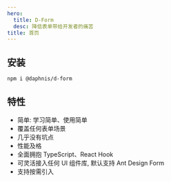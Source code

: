 ```yaml
---
hero:
  title: D-Form
  desc: 降低表单带给开发者的痛苦
title: 首页
---
```


## 安装
``` bash
npm i @daphnis/d-form
```

## 特性
- 简单: 学习简单、使用简单
- 覆盖任何表单场景
- 几乎没有坑点
- 性能及格
- 全面拥抱 TypeScript、React Hook
- 可灵活接入任何 UI 组件库, 默认支持 Ant Design Form
- 支持按需引入
